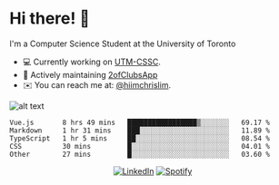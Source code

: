 # Hi there! 👋
I'm a Computer Science Student at the University of Toronto

- 💻 Currently working on [UTM-CSSC](https://github.com/UTM-CSSC).
- 🔨 Actively maintaining [2ofClubsApp](https://github.com/2ofClubsApp)
- ✉️ You can reach me at: [@hiimchrislim](mailto:hello@hiimchrislim.co).

![alt text](https://user-images.githubusercontent.com/24628243/87171758-22f18c00-c2a1-11ea-9d8d-2777e59004b4.png "2ofClubs Logo")

<!--START_SECTION:waka-->
```text
Vue.js       8 hrs 49 mins   █████████████████▒░░░░░░░   69.17 % 
Markdown     1 hr 31 mins    ███░░░░░░░░░░░░░░░░░░░░░░   11.89 % 
TypeScript   1 hr 5 mins     ██░░░░░░░░░░░░░░░░░░░░░░░   08.54 % 
CSS          30 mins         █░░░░░░░░░░░░░░░░░░░░░░░░   04.01 % 
Other        27 mins         █░░░░░░░░░░░░░░░░░░░░░░░░   03.60 % 
```
<!--END_SECTION:waka-->

<div align="center">
<a href="https://www.linkedin.com/in/hiimchrislim" target="_blank"><img src="https://img.shields.io/badge/LinkedIn-%230077B5.svg?&style=flat-square&logo=linkedin&logoColor=white" alt="LinkedIn"></a>
<a href="https://open.spotify.com/user/clim1231" target="_blank"><img src="https://img.shields.io/badge/Spotify-%231ED760.svg?&style=flat-square&logo=spotify&logoColor=white" alt="Spotify"></a>

</div>
